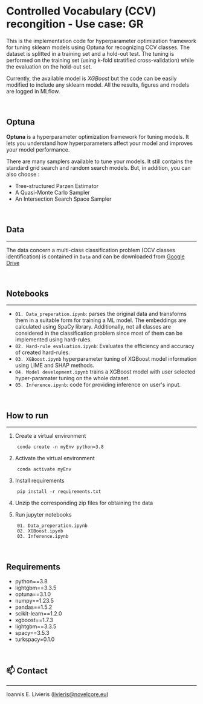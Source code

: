# Controlled Vocabulary (CCV) recongition - Use case: GR

This is the implementation code for hyperparameter optimization framework for tuning sklearn models using Optuna for recognizing CCV classes. The dataset is splitted in a training set and a hold-out test. The tuning is performed on the training set (using k-fold stratified cross-validation) while the evaluation on the hold-out set.

Currently, the available model is *XGBoost* but the code can be easily modified to include any sklearn model. All the results, figures and models are logged in MLflow.

<br/>

## Optuna

**Optuna** is a hyperparameter optimization framework for tuning models. It lets you understand how hyperparameters affect your model and improves your model performance.

There are many samplers available to tune your models. It still contains the standard grid search and random search models. But, in addition, you can also choose :

- Tree-structured Parzen Estimator 
- A Quasi-Monte Carlo Sampler
- An Intersection Search Space Sampler

<br/>


## Data
---

The data concern a multi-class classification problem (CCV classes identification) is contained in ``Data``
and can be downloaded from [Google Drive](https://drive.google.com/drive/folders/1RR-jJdNzljYKxXqHVVaWPtogKpHv-8D7)



<br/>

## Notebooks
---

- ``01. Data_preperation.ipynb``: parses the original data and transforms them in a suitable form for training a ML model. The embeddings are calculated using SpaCy library. Additionally, not all classes are considered in the classification problem since most of them can be implemented using hard-rules.
- ``02. Hard-rule evaluation.ipynb``: Evaluates the efficiency and accuracy of created hard-rules.
- ``03. XGBoost.ipynb`` hyperparameter tuning of XGBoost model information using LIME and SHAP methods.
- ``04. Model development.ipynb`` trains a XGBoost model with user selected hyper-paramater tuning on the whole dataset.
- ``05. Inference.ipynb``: code for providing inference on user's input.

<br/>

## How to run
--- 

1. Create a virtual environment 
```
    conda create -n myEnv python=3.8
```

2. Activate the virtual environment 
```
    conda activate myEnv
```
3. Install requirements 
```
    pip install -r requirements.txt
```
4. Unzip the corresponding zip files for obtaining the data

5. Run jupyter notebooks
```
    01. Data_preperation.ipynb
    02. XGBoost.ipynb
    03. Inference.ipynb
```


<br/>

## Requirements

- python==3.8
- lightgbm==3.3.5
- optuna==3.1.0
- numpy==1.23.5
- pandas==1.5.2
- scikit-learn==1.2.0
- xgboost==1.7.3
- lightgbm==3.3.5
- spacy==3.5.3
- turkspacy=0.1.0

<br/>

## :mailbox: Contact
---
Ioannis E. Livieris (livieris@novelcore.eu)
